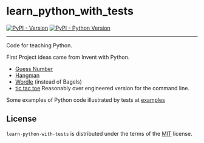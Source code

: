 # learn_python_with_tests

[![PyPI - Version](https://img.shields.io/pypi/v/learn-python-with-tests.svg)](https://pypi.org/project/learn-python-with-tests)
[![PyPI - Python Version](https://img.shields.io/pypi/pyversions/learn-python-with-tests.svg)](https://pypi.org/project/learn-python-with-tests)

-----

Code for teaching Python.

First Project ideas came from Invent with Python.

- [Guess Number](src/guess_new_number.py)
- [Hangman](src/hangman.py)
- [Wordle](src/wordle.py) (instead of Bagels)
- [tic tac toe](src/tic_tac_toe/)
    Reasonably over engineered version for the command line.

Some examples of Python code illustrated by tests at [examples](tests/examples/README.md)

## License

`learn-python-with-tests` is distributed under the terms of the [MIT](https://spdx.org/licenses/MIT.html) license.
